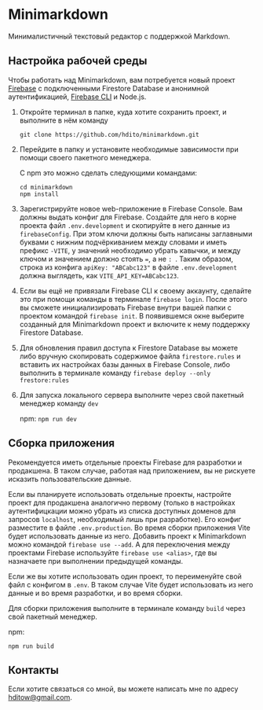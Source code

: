 # Minimarkdown
Минималистичный текстовый редактор с поддержкой Markdown.

## Настройка рабочей среды
Чтобы работать над Minimarkdown, вам потребуется новый проект [Firebase](https://console.firebase.google.com/) с подключенными Firestore Database и анонимной аутентификацией, [Firebase CLI](https://firebase.google.com/docs/cli) и Node.js.

1. Откройте терминал в папке, куда хотите сохранить проект, и выполните в нём команду
   ```
   git clone https://github.com/hdito/minimarkdown.git
   ```
2. Перейдите в папку и установите необходимые зависимости при помощи своего пакетного менеджера.
   
   С npm это можно сделать следующими командами:
   ```
   cd minimarkdown
   npm install
   ```
3. Зарегистрируйте новое web-приложение в Firebase Console. Вам должны выдать конфиг для Firebase. Создайте для него в корне проекта файл `.env.development` и скопируйте в него данные из `firebaseConfig`. При этом ключи должны быть написаны заглавными буквами с нижним подчёркиванием между словами и иметь префикс `-VITE`, у значений необходимо убрать кавычки, и между ключом и значением должно стоять `=`, а не `: `. Таким образом, строка из конфига `apiKey: "ABCabc123"` в файле `.env.development` должна выглядеть, как `VITE_API_KEY=ABCabc123`.
4. Если вы ещё не привязали Firebase CLI к своему аккаунту, сделайте это при помощи команды в терминале `firebase login`. После этого вы сможете инициализировать Firebase внутри вашей папки с проектом командой ```firebase init```. В появившемся окне выберите созданный для Minimarkdown проект и включите к нему поддержку Firestore Database.
5. Для обновления правил доступа к Firestore Database вы можете либо вручную скопировать содержимое файла `firestore.rules` и вставить их настройках базы данных в Firebase Console, либо выполнить в терминале команду ```firebase deploy --only frestore:rules```
6. Для запуска локального сервера выполните через свой пакетный менеджер команду `dev`
   
   npm:
   ```npm run dev```

## Сборка приложения
Рекомендуется иметь отдельные проекты Firebase для разработки и продакшена. В таком случае, работая над приложением, вы не рискуете исказить пользовательские данные.

Если вы планируете использовать отдельные проекты, настройте проект для продакшена аналогично первому (только в настройках аутентифицкации можно убрать из списка доступных доменов для запросов `localhost`, необходимый лишь при разработке). Его конфиг разместите в файле `.env.production`. Во время сборки приложения Vite будет использовать данные из него. Добавить проект к Minimarkdown можно командой `firebase use --add`. А для переключения между проектами Firebase используйте `firebase use <alias>`, где <alias> вы назначаете при выполнении предыдущей команды.

Если же вы хотите использовать один проект, то переименуйте свой файл с конфигом в `.env`. В таком случае Vite будет использовать из него данные  и во время разработки, и во время сборки.

Для сборки приложения выполните в терминале команду `build` через свой пакетный менеджер. 

npm:
```
npm run build
```

## Контакты
Если хотите связаться со мной, вы можете написать мне по адресу hditow@gmail.com.
